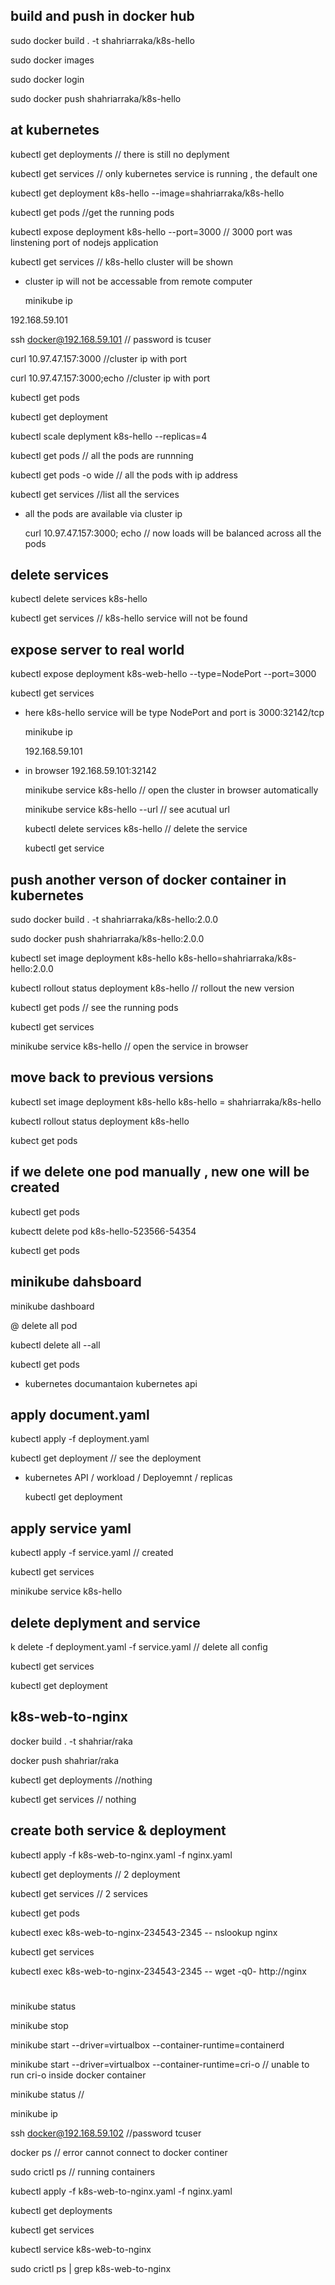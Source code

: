## build and push in docker hub

  sudo docker build . -t shahriarraka/k8s-hello

  sudo docker images

  sudo docker login

  sudo docker push shahriarraka/k8s-hello

## at kubernetes

  kubectl get deployments // there is still no deplyment

  kubectl get services // only kubernetes service is running , the default one

  kubectl get deployment k8s-hello --image=shahriarraka/k8s-hello

  kubectl get pods //get the running pods

  kubectl expose deployment k8s-hello --port=3000 // 3000 port was linstening port of nodejs application

  kubectl get services // k8s-hello cluster will be shown

- cluster ip will not be accessable from remote computer 
  
  minikube ip

192.168.59.101 

  ssh docker@192.168.59.101 // password is tcuser

  curl 10.97.47.157:3000 //cluster ip with port

  curl 10.97.47.157:3000;echo //cluster ip with port

  kubectl get pods

  kubectl get deployment

  kubectl scale deplyment k8s-hello  --replicas=4

  kubectl get pods // all the pods are runnning

  kubectl get pods -o wide // all the pods with ip address

  kubectl get services //list all the services

- all the pods are available via cluster ip 
  
  curl 10.97.47.157:3000; echo // now loads will be balanced across all the pods

## delete services

  kubectl delete services k8s-hello

  kubectl get services  // k8s-hello service will not be found

## expose server to real world

  kubectl expose deployment k8s-web-hello --type=NodePort --port=3000

  kubectl get services

- here k8s-hello service will be type NodePort and port is 3000:32142/tcp 
  
  minikube ip
  
  192.168.59.101 

- in browser 192.168.59.101:32142 
  
  minikube service k8s-hello // open the cluster in browser automatically
  
  minikube service k8s-hello --url // see acutual url
  
  kubectl delete services k8s-hello  // delete the service
  
  kubectl get service

## push another verson of docker container in kubernetes

  sudo docker build . -t shahriarraka/k8s-hello:2.0.0

  sudo docker push  shahriarraka/k8s-hello:2.0.0

  kubectl set image deployment k8s-hello k8s-hello=shahriarraka/k8s-hello:2.0.0

  kubectl rollout status deployment k8s-hello // rollout the new version

  kubectl get pods // see the running pods

  kubectl get services

  minikube service k8s-hello // open the service in browser

## move back to previous versions

  kubectl set image deployment k8s-hello  k8s-hello = shahriarraka/k8s-hello

  kubectl rollout status deployment k8s-hello

  kubect get pods

## if we delete one pod manually , new one will be created

  kubectl get pods

  kubectt delete pod k8s-hello-523566-54354

  kubectl get pods

## minikube dahsboard

  minikube dashboard

@ delete all pod 

  kubectl delete all --all

  kubectl get pods

- kubernetes documantaion kubernetes api

## apply document.yaml

  kubectl apply -f deployment.yaml

  kubectl get deployment // see the deployment

- kubernetes API / workload / Deployemnt / replicas 
  
  kubectl get deployment

## apply service yaml

  kubectl apply -f service.yaml // created

  kubectl get services

  minikube service k8s-hello

## delete deplyment and service

  k delete -f deployment.yaml -f service.yaml // delete all config

  kubectl get services

  kubectl get deployment

## k8s-web-to-nginx

  docker build . -t shahriar/raka

  docker push shahriar/raka

  kubectl get deployments //nothing

  kubectl get services // nothing

## create both service & deployment

  kubectl apply -f k8s-web-to-nginx.yaml -f nginx.yaml

  kubectl get deployments // 2 deployment

  kubectl get services // 2 services

  kubectl get pods

  kubectl exec k8s-web-to-nginx-234543-2345 -- nslookup nginx

 kubectl get services

 kubectl exec k8s-web-to-nginx-234543-2345 -- wget -q0- http://nginx

# 

minikube status

 minikube stop

 minikube start --driver=virtualbox --container-runtime=containerd

minikube start --driver=virtualbox --container-runtime=cri-o // unable to run cri-o inside docker container

 minikube status  //

minikube ip

 ssh docker@192.168.59.102  //password tcuser

docker ps // error cannot connect to docker continer

sudo crictl ps // running containers

kubectl apply -f k8s-web-to-nginx.yaml -f nginx.yaml

kubectl get deployments

kubectl get services

kubectl service k8s-web-to-nginx

sudo crictl ps | grep k8s-web-to-nginx

